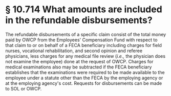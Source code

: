 # § 10.714   What amounts are included in the refundable disbursements?

The refundable disbursements of a specific claim consist of the total money paid by OWCP from the Employees' Compensation Fund with respect to that claim to or on behalf of a FECA beneficiary including charges for field nurses, vocational rehabilitation, and second opinion and referee physicians, less charges for any medical file review (*i.e.,* the physician does not examine the employee) done at the request of OWCP. Charges for medical examinations also may be subtracted if the FECA beneficiary establishes that the examinations were required to be made available to the employee under a statute other than the FECA by the employing agency or at the employing agency's cost. Requests for disbursements can be made to SOL or OWCP.




